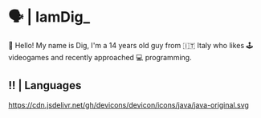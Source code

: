 # 🗣️ | IamDig_
👋 Hello! My name is Dig, I'm a 14 years old guy from 🇮🇹 Italy who likes 🕹️ videogames and recently approached 💻 programming.
## ‼️ | Languages
https://cdn.jsdelivr.net/gh/devicons/devicon/icons/java/java-original.svg
